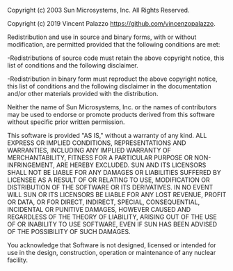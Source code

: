 
 Copyright (c) 2003 Sun Microsystems, Inc. All  Rights Reserved.
 
 Copyright (c) 2019 Vincent Palazzo https://github.com/vincenzopalazzo.
  
 Redistribution and use in source and binary forms, with or without
 modification, are permitted provided that the following conditions
 are met:
 
  -Redistributions of source code must retain the above copyright
   notice, this list of conditions and the following disclaimer.
 
  -Redistribution in binary form must reproduct the above copyright
   notice, this list of conditions and the following disclaimer in
   the documentation and/or other materials provided with the distribution.
 
  Neither the name of Sun Microsystems, Inc. or the names of contributors
  may be used to endorse or promote products derived from this software
  without specific prior written permission.
 
  This software is provided "AS IS," without a warranty of any kind. ALL
  EXPRESS OR IMPLIED CONDITIONS, REPRESENTATIONS AND WARRANTIES, INCLUDING
  ANY IMPLIED WARRANTY OF MERCHANTABILITY, FITNESS FOR A PARTICULAR PURPOSE
  OR NON-INFRINGEMENT, ARE HEREBY EXCLUDED. SUN AND ITS LICENSORS SHALL NOT
  BE LIABLE FOR ANY DAMAGES OR LIABILITIES SUFFERED BY LICENSEE AS A RESULT
  OF OR RELATING TO USE, MODIFICATION OR DISTRIBUTION OF THE SOFTWARE OR ITS
  DERIVATIVES. IN NO EVENT WILL SUN OR ITS LICENSORS BE LIABLE FOR ANY LOST
  REVENUE, PROFIT OR DATA, OR FOR DIRECT, INDIRECT, SPECIAL, CONSEQUENTIAL,
  INCIDENTAL OR PUNITIVE DAMAGES, HOWEVER CAUSED AND REGARDLESS OF THE THEORY
  OF LIABILITY, ARISING OUT OF THE USE OF OR INABILITY TO USE SOFTWARE, EVEN
  IF SUN HAS BEEN ADVISED OF THE POSSIBILITY OF SUCH DAMAGES.
 
  You acknowledge that Software is not designed, licensed or intended for
  use in the design, construction, operation or maintenance of any nuclear
  facility.
 